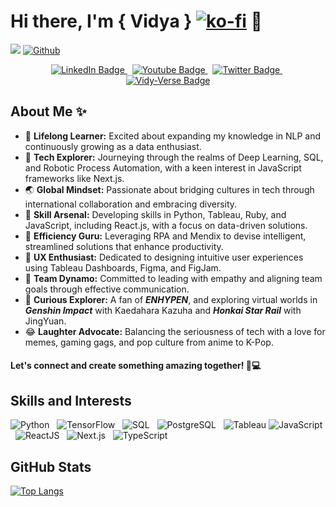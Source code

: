 # Hi there, I'm { Vidya } [![ko-fi](https://ko-fi.com/img/githubbutton_sm.svg)](https://ko-fi.com/F1F7175J3C) 👋



![](https://visitor-badge.laobi.icu/badge?page_id=catgoesmeow14.catgoesmeow14)
[![Github](https://img.shields.io/github/followers/catgoesmeow14?label=Follow&style=social)](https://github.com/catgoesmeow14)

<div id="badges" align="center">
  <a href="https://www.linkedin.com/in/vidya-chandradev/">
    <img src="https://img.shields.io/badge/LinkedIn-blue?style=for-the-badge&logo=linkedin&logoColor=white" alt="LinkedIn Badge"/>
  </a> &nbsp;
  <a href="https://www.instagram.com/mynameis_vidya/">
    <img src="https://img.shields.io/badge/Instagram-E4405F?style=for-the-badge&logo=instagram&logoColor=white" alt="Youtube Badge"/>
  </a> &nbsp;
  <a href="https://medium.com/@vidyachan">
    <img src="https://img.shields.io/badge/Medium-12100E?style=for-the-badge&logo=medium&logoColor=white" alt="Twitter Badge"/>
  </a> &nbsp;
  <a href="https://vidycode.vercel.app/">
    <img src="https://img.shields.io/badge/vidycode-6F42C1?style=for-the-badge&logo=placeholder&logoColor=white" alt="Vidy-Verse Badge"/>
</a>
</div>



## About Me ✨

- 📘 **Lifelong Learner:** Excited about expanding my knowledge in NLP and continuously growing as a data enthusiast.
- 🌱 **Tech Explorer:** Journeying through the realms of Deep Learning, SQL, and Robotic Process Automation, with a keen interest in JavaScript frameworks like Next.js.
- 🌏 **Global Mindset:** Passionate about bridging cultures in tech through international collaboration and embracing diversity.
- 🚀 **Skill Arsenal:** Developing skills in Python, Tableau, Ruby, and JavaScript, including React.js, with a focus on data-driven solutions.
- 🤖 **Efficiency Guru:** Leveraging RPA and Mendix to devise intelligent, streamlined solutions that enhance productivity.
- 🎨 **UX Enthusiast:** Dedicated to designing intuitive user experiences using Tableau Dashboards, Figma, and FigJam.
- 💬 **Team Dynamo:** Committed to leading with empathy and aligning team goals through effective communication.
- 👾 **Curious Explorer:** A fan of ***ENHYPEN***, and exploring virtual worlds in ***Genshin Impact*** with Kaedahara Kazuha and ***Honkai Star Rail*** with JingYuan.
- 😂 **Laughter Advocate:** Balancing the seriousness of tech with a love for memes, gaming gags, and pop culture from anime to K-Pop.



#### Let's connect and create something amazing together! 🌠💻


## Skills and Interests

![Python](https://img.icons8.com/color/48/000000/python.png) &nbsp;
![TensorFlow](https://img.icons8.com/color/48/000000/tensorflow.png) &nbsp;
![SQL](https://img.icons8.com/color/48/000000/sql.png) &nbsp;
![PostgreSQL](https://img.icons8.com/color/48/000000/postgreesql.png) &nbsp;
![Tableau](https://img.icons8.com/color/48/000000/tableau-software.png)
![JavaScript](https://img.icons8.com/color/48/000000/javascript.png) &nbsp;
![ReactJS](https://img.icons8.com/color/48/000000/react-native.png) &nbsp;
![Next.js](https://img.icons8.com/color/48/000000/nextjs.png) &nbsp;
![TypeScript](https://img.icons8.com/color/48/000000/typescript.png) &nbsp;


## GitHub Stats

[![Top Langs](https://github-readme-stats.vercel.app/api/top-langs/?username=catgoesmeow14&langs_count=10&layout=compact&theme=radical)](https://github.com/catgoesmeow14/github-readme-stats)

<!--
**catgoesmeow14/catgoesmeow14** is a ✨ _special_ ✨ repository because its `README.md` (this file) appears on your GitHub profile.

Here are some ideas to get you started:

- 🔭 I’m currently working on ...
- 🌱 I’m currently learning ...
- 👯 I’m looking to collaborate on ...
- 🤔 I’m looking for help with ...
- 💬 Ask me about ...
- 📫 How to reach me: ...
- 😄 Pronouns: ...
- ⚡ Fun fact: ...
-->
